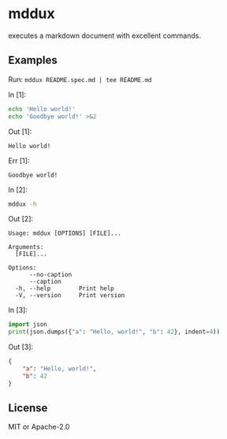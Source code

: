 # mddux

executes a markdown document with excellent commands.

## Examples

Run: `mddux README.spec.md | tee README.md`

In \[1\]:

``` sh
echo 'Hello world!'
echo 'Goodbye world!' >&2
```

Out \[1\]:

``` text
Hello world!
```

Err \[1\]:

``` text
Goodbye world!
```

In \[2\]:

``` sh
mddux -h
```

Out \[2\]:

``` text
Usage: mddux [OPTIONS] [FILE]...

Arguments:
  [FILE]...  

Options:
      --no-caption  
      --caption     
  -h, --help        Print help
  -V, --version     Print version
```

In \[3\]:

``` python
import json
print(json.dumps({"a": "Hello, world!", "b": 42}, indent=4))
```

Out \[3\]:

``` json
{
    "a": "Hello, world!",
    "b": 42
}
```

## License

MIT or Apache-2.0
